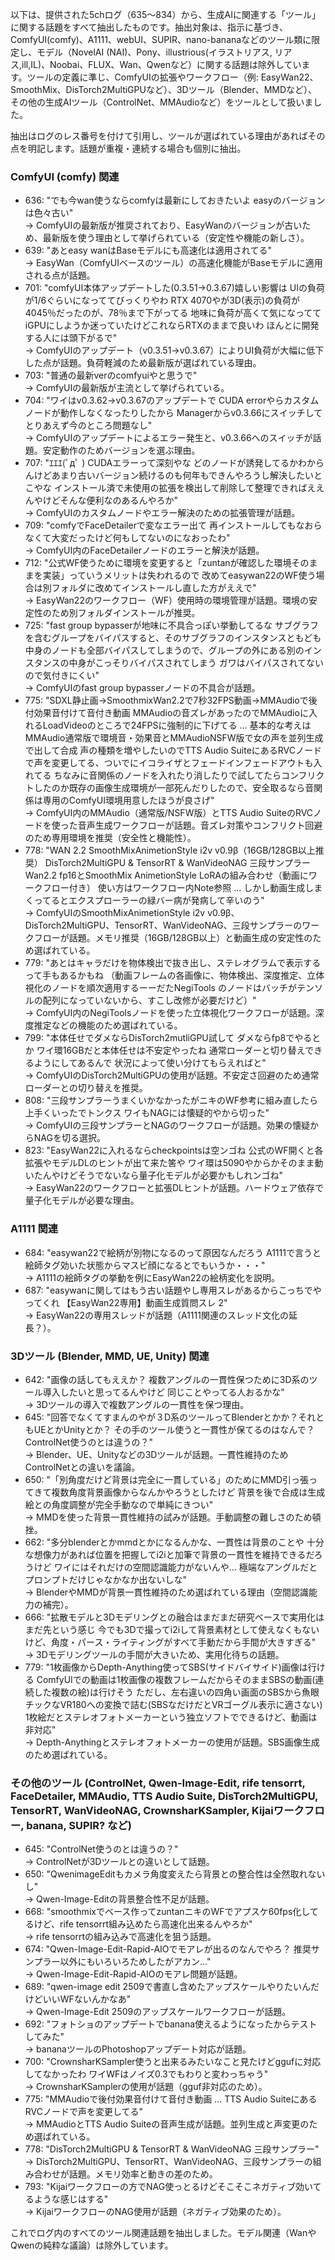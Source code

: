 以下は、提供された5chログ（635〜834）から、生成AIに関連する「ツール」に関する話題をすべて抽出したものです。抽出対象は、指示に基づき、ComfyUI(comfy)、A1111、webUI、SUPIR、nano-bananaなどのツール類に限定し、モデル（NovelAI (NAI)、Pony、illustrious(イラストリアス, リアス,ill,IL)、Noobai、FLUX、Wan、Qwenなど）に関する話題は除外しています。ツールの定義に準じ、ComfyUIの拡張やワークフロー（例: EasyWan22、SmoothMix、DisTorch2MultiGPUなど）、3Dツール（Blender、MMDなど）、その他の生成AIツール（ControlNet、MMAudioなど）をツールとして扱いました。

抽出はログのレス番号を付けて引用し、ツールが選ばれている理由があればその点を明記します。話題が重複・連続する場合も個別に抽出。

### ComfyUI (comfy) 関連
- 636: "でも今wan使うならcomfyは最新にしておきたいよ easyのバージョンは色々古い"  
  → ComfyUIの最新版が推奨されており、EasyWanのバージョンが古いため、最新版を使う理由として挙げられている（安定性や機能の新しさ）。
- 639: "あとeasy wanはBaseモデルにも高速化は適用されてる"  
  → EasyWan（ComfyUIベースのツール）の高速化機能がBaseモデルに適用される点が話題。
- 701: "comfyUI本体アップデートした(0.3.51→0.3.67)嬉しい影響は UIの負荷が1/6ぐらいになっててびっくりやわ RTX 4070やが3D(表示)の負荷が4045％だったのが、78％まで下がってる 地味に負荷が高くて気になっててiGPUにしようか迷っていたけどこれならRTXのままで良いわ ほんとに開発する人には頭下がるで"  
  → ComfyUIのアップデート（v0.3.51→v0.3.67）によりUI負荷が大幅に低下した点が話題。負荷軽減のため最新版が選ばれている理由。
- 703: "普通の最新verのcomfyuiやと思うで"  
  → ComfyUIの最新版が主流として挙げられている。
- 704: "ワイはv0.3.62→v0.3.67のアップデートで CUDA errorやらカスタムノードが動作しなくなったりしたから Managerからv0.3.66にスイッチして とりあえず今のところ問題なし"  
  → ComfyUIのアップデートによるエラー発生と、v0.3.66へのスイッチが話題。安定動作のためバージョンを選ぶ理由。
- 707: "ｴｴｴ(ﾟдﾟ ) CUDAエラーって深刻やな どのノードが誘発してるかわからんけどあまり古いバージョン続けるのも何年もできんやろうし解決したいとこやな インストール済で未使用の拡張を検出して削除して整理できればええんやけどそんな便利なのあるんやろか"  
  → ComfyUIのカスタムノードやエラー解決のための拡張管理が話題。
- 709: "comfyでFaceDetailerで変なエラー出て 再インストールしてもなおらなくて大変だったけど何もしてないのになおったわ"  
  → ComfyUI内のFaceDetailerノードのエラーと解決が話題。
- 712: "公式WF使うために環境を変更すると「zuntanが確認した環境そのままを実装」っていうメリットは失われるので 改めてeasywan22のWF使う場合は別フォルダに改めてインストールし直した方がええで"  
  → EasyWan22のワークフロー（WF）使用時の環境管理が話題。環境の安定性のため別フォルダインストールが推奨。
- 725: "fast group bypasserが地味に不具合っぽい挙動してるな サブグラフを含むグループをバイパスすると、そのサブグラフのインスタンスともども中身のノードも全部バイパスしてしまうので、グループの外にある別のインスタンスの中身がこっそりバイパスされてしまう ガワはバイパスされてないので気付きにくい"  
  → ComfyUIのfast group bypasserノードの不具合が話題。
- 775: "SDXL静止画→SmoothmixWan2.2で7秒32FPS動画→MMAudioで後付効果音付けて音付き動画 MMAudioの音ズレがあったのでMMAudioに入れるLoadVideoのところで24FPSに強制的に下げてる ... 基本的な考えはMMAudio通常版で環境音・効果音とMMAudioNSFW版で女の声を並列生成で出して合成 声の種類を増やしたいのでTTS Audio SuiteにあるRVCノードで声を変更してる、ついでにイコライザとフェードインフェードアウトも入れてる ちなみに音関係のノードを入れたり消したりで試してたらコンフリクトしたのか既存の画像生成環境が一部死んだりしたので、安全取るなら音関係は専用のComfyUI環境用意したほうが良さげ"  
  → ComfyUI内のMMAudio（通常版/NSFW版）とTTS Audio SuiteのRVCノードを使った音声生成ワークフローが話題。音ズレ対策やコンフリクト回避のため専用環境を推奨（安全性と機能性）。
- 778: "WAN 2.2 SmoothMixAnimetionStyle i2v v0.9β（16GB/128GB以上推奨） DisTorch2MultiGPU & TensorRT & WanVideoNAG 三段サンプラー Wan2.2 fp16とSmoothMix AnimetionStyle LoRAの組み合わせ（動画にワークフロー付き） 使い方はワークフロー内Note参照 ... しかし動画生成しまくってるとエクスプローラーの緑バー病が発病して辛いのう"  
  → ComfyUIのSmoothMixAnimetionStyle i2v v0.9β、DisTorch2MultiGPU、TensorRT、WanVideoNAG、三段サンプラーのワークフローが話題。メモリ推奨（16GB/128GB以上）と動画生成の安定性のため選ばれている。
- 779: "あとはキャラだけを物体検出で抜き出し、ステレオグラムで表示するって手もあるかもね （動画フレームの各画像に、物体検出、深度推定、立体視化のノードを順次適用するーーだたNegiTools のノードはバッチがテンソルの配列になっていないから、すこし改修が必要だけど）"  
  → ComfyUI内のNegiToolsノードを使った立体視化ワークフローが話題。深度推定などの機能のため選ばれている。
- 799: "本体任せでダメならDisTorch2mutliGPU試して ダメならfp8でやるとか ワイ環16GBだと本体任せは不安定やったね 通常ローダーと切り替えできるようにしてあるんで 状況によって使い分けてもらえればと"  
  → ComfyUIのDisTorch2MultiGPUの使用が話題。不安定さ回避のため通常ローダーとの切り替えを推奨。
- 808: "三段サンプラーうまくいかなかったがニキのWF参考に組み直したら上手くいったでトンクス ワイもNAGには懐疑的やから切った"  
  → ComfyUIの三段サンプラーとNAGのワークフローが話題。効果の懐疑からNAGを切る選択。
- 823: "EasyWan22に入れるならcheckpointsは空ンゴね 公式のWF開くと各拡張やモデルDLのヒントが出て来た筈や ワイ環は5090やからかそのまま動いたんやけどそうでないなら量子化モデルが必要かもしれンゴね"  
  → EasyWan22のワークフローと拡張DLヒントが話題。ハードウェア依存で量子化モデルが必要な理由。

### A1111 関連
- 684: "easywan22で絵柄が別物になるのって原因なんだろう A1111で言うと絵師タグ効いた状態からマスピ顔になるとでもいうか・・・"  
  → A1111の絵師タグの挙動を例にEasyWan22の絵柄変化を説明。
- 687: "easywanに関してはもう古い話題やし専用スレがあるからこっちでやってくれ 【EasyWan22専用】動画生成質問スレ 2"  
  → EasyWan22の専用スレッドが話題（A1111関連のスレッド文化の延長？）。

### 3Dツール (Blender, MMD, UE, Unity) 関連
- 642: "画像の話してもええか？ 複数アングルの一貫性保つために3D系のツール導入したいと思ってるんやけど 同じことやってる人おるかな"  
  → 3Dツールの導入で複数アングルの一貫性を保つ理由。
- 645: "回答でなくてすまんのやが３D系のツールってBlenderとかか？それともUEとかUnityとか？ その手のツール使うと一貫性が保てるのはなんで？ ControlNet使うのとは違うの？"  
  → Blender、UE、Unityなどの3Dツールが話題。一貫性維持のためControlNetとの違いを議論。
- 650: "「別角度だけど背景は完全に一貫している」のためにMMD引っ張ってきて複数角度背景画像からなんかやろうとしたけど 背景を後で合成は生成絵との角度調整が完全手動なので単純にきつい"  
  → MMDを使った背景一貫性維持の試みが話題。手動調整の難しさのため頓挫。
- 662: "多分blenderとかmmdとかになるんかな、一貫性は背景のことや 十分な想像力があれば位置を把握してi2iと加筆で背景の一貫性を維持できるだろうけど ワイにはそれだけの空間認識能力がないんや… 極端なアングルだとプロンプトだけじゃなかなか出ないしな"  
  → BlenderやMMDが背景一貫性維持のため選ばれている理由（空間認識能力の補完）。
- 666: "拡散モデルと3Dモデリングとの融合はまだまだ研究ベースで実用化はまだ先という感じ 今でも3Dで撮ってi2iして背景素材として使えなくもないけど、角度・パース・ライティングがすべて手動だから手間が大きすぎる"  
  → 3Dモデリングツールの手間が大きいため、実用化待ちの話題。
- 779: "1枚画像からDepth-Anything使ってSBS(サイドバイサイド)画像は行ける ComfyUIでの動画は1枚画像の複数フレームだからそのままSBSの動画(連続した複数の絵)は行けそう ただし、左右違いの四角い画面のSBSから魚眼チックなVR180への変換で詰む(SBSなだけだとVRゴーグル表示に適さない) 1枚絵だとステレオフォトメーカーという独立ソフトでできるけど、動画は非対応"  
  → Depth-Anythingとステレオフォトメーカーの使用が話題。SBS画像生成のため選ばれている。

### その他のツール (ControlNet, Qwen-Image-Edit, rife tensorrt, FaceDetailer, MMAudio, TTS Audio Suite, DisTorch2MultiGPU, TensorRT, WanVideoNAG, CrownsharKSampler, Kijaiワークフロー, banana, SUPIR? など)
- 645: "ControlNet使うのとは違うの？"  
  → ControlNetが3Dツールとの違いとして話題。
- 650: "QwenimageEditもカメラ角度変えたら背景との整合性は全然取れないし"  
  → Qwen-Image-Editの背景整合性不足が話題。
- 668: "smoothmixでベース作ってzuntanニキのWFでアプスケ60fps化してるけど、rife tensorrt組み込めたら高速化出来るんやろか"  
  → rife tensorrtの組み込みで高速化を狙う話題。
- 674: "Qwen-Image-Edit-Rapid-AIOでモアレが出るのなんでやろ？ 推奨サンプラー以外にもいろいろためしたがアカン…"  
  → Qwen-Image-Edit-Rapid-AIOのモアレ問題が話題。
- 689: "qwen-image edit 2509で書直し含めたアップスケールやりたいんだけどいいWFないんかなあ"  
  → Qwen-Image-Edit 2509のアップスケールワークフローが話題。
- 692: "フォトショのアップデートでbanana使えるようになったからテストしてみた"  
  → bananaツールのPhotoshopアップデート対応が話題。
- 700: "CrownsharKSampler使うと出来るみたいなこと見たけどggufに対応してなかったわ ワイWFはノイズ0.3でもわりと変わっちゃう"  
  → CrownsharKSamplerの使用が話題（gguf非対応のため）。
- 775: "MMAudioで後付効果音付けて音付き動画 ... TTS Audio SuiteにあるRVCノードで声を変更してる"  
  → MMAudioとTTS Audio Suiteの音声生成が話題。並列生成と声変更のため選ばれている。
- 778: "DisTorch2MultiGPU & TensorRT & WanVideoNAG 三段サンプラー"  
  → DisTorch2MultiGPU、TensorRT、WanVideoNAG、三段サンプラーの組み合わせが話題。メモリ効率と動きの差のため。
- 793: "Kijaiワークフローの方でNAG使っとるけどそこそこネガティブ効いてるような感じはする"  
  → KijaiワークフローのNAG使用が話題（ネガティブ効果のため）。 

これでログ内のすべてのツール関連話題を抽出しました。モデル関連（WanやQwenの純粋な議論）は除外しています。